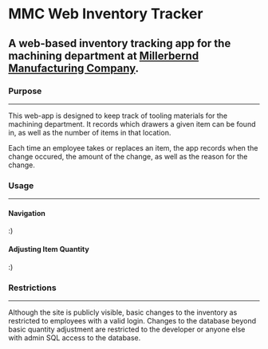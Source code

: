 # MMC Web Inventory Tracker

## A web-based inventory tracking app for the machining department at [Millerbernd Manufacturing Company](http://www.millerberndmfg.com/ring-cylinder/products/cnc-machining/).

### Purpose
---
This web-app is designed to keep track of tooling materials for the machining department. It records which drawers a given item can be found in, as well as the number of items in that location.

Each time an employee takes or replaces an item, the app records when the change occured, the amount of the change, as well as the reason for the change.

### Usage
---
#### Navigation

:)

#### Adjusting Item Quantity

:)

### Restrictions
---
Although the site is publicly visible, basic changes to the inventory as restricted to employees with a valid login. Changes to the database beyond basic quantity adjustment are restricted to the developer or anyone else with admin SQL access to the database.
